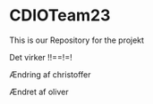# CDIOTeam23
This is our Repository for the projekt

Det virker !!==!=!



Ændring af christoffer

Ændret af oliver
